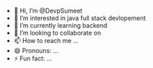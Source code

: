 - 👋 Hi, I’m @DevpSumeet
- 👀 I’m interested in java full stack devlopement
- 🌱 I’m currently learning backend
- 💞️ I’m looking to collaborate on 
- 📫 How to reach me ...
- 😄 Pronouns: ...
- ⚡ Fun fact: ...

<!---
DevpSumeet/DevpSumeet is a ✨ special ✨ repository because its `README.md` (this file) appears on your GitHub profile.
You can click the Preview link to take a look at your changes.
--->
